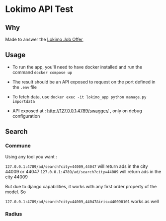 # Lokimo API Test

## Why 

Made to answer the [Lokimo Job Offer](https://lokimo.notion.site/Test-technique-d-veloppeur-backend-eb5cccdb2ee744daa7eca404b38267bb),  

## Usage

- To run the app, you'll need to have docker installed and run the command `docker compose up`

- The result should be an API exposed to request on the port defined in the `.env` file

- To fetch data, use `docker exec -it lokimo_app python manage.py importdata`

- API exposed at : http://127.0.0.1:4789/swagger/ , only on debug configuration

## Search 

### Commune 

Using any tool you want : 

`127.0.0.1:4789/ad/search?city=44009,44047` will return ads in the city 44009 or 44047
`127.0.0.1:4789/ad/search?city=44009` will return ads in the city 44009 

But due to django capabilities, it works with any first order property of the model. So 

`127.0.0.1:4789/ad/search?city=44009,44047&iris=440090101` works as well

### Radius